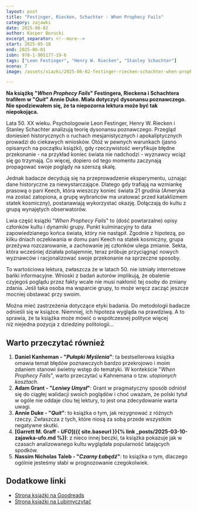 ```yaml
---
layout: post
title: "Festinger, Riecken, Schachter - When Prophecy Fails"
category: zajawki
date: 2025-06-02
author: Kacper Borucki
excerpt_separator: <!--more-->
start: 2025-05-18
end: 2025-06-01
isbn: 978-1-905177-19-6
tags: ["Leon Festinger", "Henry W. Riecken", "Stanley Schachter"]
ocena: 7
image: /assets/xiazki/2025-06-02-festinger-riecken-schachter-when-prophecy-fails.jpg

---
```


**Na książkę "*When Prophecy Fails*" Festingera, Rieckena i Schachtera trafiłem w "*Quit*" Annie Duke. Miała dotyczyć dysonansu poznawczego. Nie spodziewałem się, że ta niepozorna lektura może być tak niepokojąca.**

<!--more-->

Lata 50. XX wieku. Psychologowie Leon Festinger, Henry W. Riecken i Stanley Schachter analizują teorię dysonansu poznawczego. Przegląd doniesień historycznych o ruchach mesjanistycznych i apokaliptycznych prowadzi do ciekawych wniosków. Otóż w pewnych warunkach (jasno opisanych na początku książki), gdy rzeczywistość weryfikuje błędne przekonanie - na przykład koniec świata nie nadchodzi - wyznawcy wciąż się go trzymają. Co więcej, dopiero od tego momentu zaczynają propagować swoje poglądy na szerszą skalę.

Jednak badacze decydują się na przeprowadzenie eksperymentu, uznając dane historyczne za niewystarczające. Dlatego gdy trafiają na wzmiankę prasową o pani Keech, która wieszczy koniec świata 21 grudnia (Ameryka ma zostać zatopiona, a grupę wybrańców ma uratować przed kataklizmem statek kosmiczny), postanawiają wykorzystać okazję. Dołączają do kultu z grupą wynajętych obserwatorów.

Lwia część książki "*When Prophecy Fails*" to (dość powtarzalne) opisy członków kultu i dynamiki grupy. Punkt kulminacyjny to data zapowiedzianego końca świata, który nie nastąpił. Zgodnie z hipotezą, po kilku dniach oczekiwania w domu pani Keech na statek kosmiczny, grupa przeżywa rozczarowanie, a zachowanie jej członków ulega zmianie. Sekta, która wcześniej działała potajemnie, teraz próbuje przyciągnąć nowych wyznawców i racjonalizować swoje przekonanie na sprzeczne sposoby.

To wartościowa lektura, zwłaszcza że w latach 50. nie istniały internetowe bańki informacyjne. Wnioski z badań autorów implikują, że obalenie czyjegoś poglądu przez fakty wcale nie musi nakłonić tej osoby do zmiany zdania. Jeśli taka osoba ma wsparcie grupy, to może wręcz zacząć jeszcze mocniej obstawać przy swoim.

Można mieć zastrzeżenia dotyczące etyki badania. Do metodologii badacze odnieśli się w książce. Niemniej, ich hipoteza wygląda na prawdziwą. A to sprawia, że ta książka może mówić o współczesnej polityce więcej niż niejedna pozycja z dziedziny politologii...

## Warto przeczytać również

1. **Daniel Kanheman - "*Pułapki Myślenia*"**: ta bestsellerowa książka omawia temat błędów poznawczych bardzo przekrojowo i moim zdaniem stanowi świetny wstęp do tematyki. W kontekście "*When Prophecy Fails*", warto przeczytać u Kahnemana o tzw. *utopionych kosztach*.
2. **Adam Grant - "*Leniwy Umysł*"**: Grant w pragmatyczny sposób odniósł się do ciągłej walidacji swoich poglądów i choć uważam, że polski tytuł w ogóle nie oddaje clou tej lektury, to jest ona zdecydowanie warta uwagi.
3. **Annie Duke - "*Quit*"**: to książka o tym, jak rezygnować z różnych rzeczy. Zwłaszcza z tych, które niosą za sobą przede wszystkim negatywne skutki.
4. **[Garrett M. Graff - *UFO*]({{ site.baseurl }}{% link _posts/2025-03-10-zajawka-ufo.md %})**: z nieco innej beczki, ta książka pokazuje jak w czasach analizowanego kultu wyglądała popularność latających spodków.
5. **Nassim Nicholas Taleb - "*Czarny Łabędź*"**: to książka o tym, dlaczego ogólnie jesteśmy słabi w prognozowanie czegokolwiek.

## Dodatkowe linki

- [Strona książki na Goodreads](https://www.goodreads.com/book/show/4250426-when-prophecy-fails)
- [Strona książki na Lubimyczytać](https://lubimyczytac.pl/ksiazka/5194322/when-prophecy-fails)
